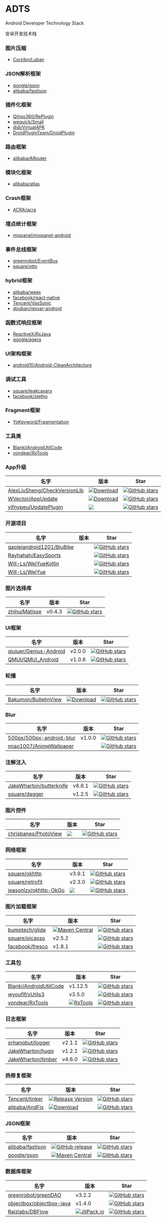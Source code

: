 # ADTS
Android Developer Technology Stack

安卓开发技术栈


### 图片压缩
* [Curzibn/Luban](https://github.com/Curzibn/Luban)

### JSON解析框架
* [google/gson](https://github.com/google/gson)
* [alibaba/fastjson](https://github.com/alibaba/fastjson)

### 插件化框架
* [Qihoo360/RePlugin](https://github.com/Qihoo360/RePlugin)
* [wequick/Small](https://github.com/wequick/Small)
* [didi/VirtualAPK](https://github.com/didi/VirtualAPK)
* [DroidPluginTeam/DroidPlugin](https://github.com/DroidPluginTeam/DroidPlugin)

### 路由框架
* [alibaba/ARouter](https://github.com/alibaba/ARouter)

### 模块化框架
* [alibaba/atlas](https://github.com/alibaba/atlas)

### Crash框架
* [ACRA/acra](https://github.com/ACRA/acra)

### 埋点统计框架
* [mixpanel/mixpanel-android](https://github.com/mixpanel/mixpanel-android)

### 事件总线框架
* [greenrobot/EventBus](https://github.com/greenrobot/EventBus)
* [square/otto](https://github.com/square/otto)

### hybrid框架
* [alibaba/weex](https://github.com/alibaba/weex)
* [facebook/react-native](https://github.com/facebook/react-native)
* [Tencent/VasSonic](https://github.com/Tencent/VasSonic)
* [douban/rexxar-android](https://github.com/douban/rexxar-android)

### 函数式响应框架
* [ReactiveX/RxJava](https://github.com/ReactiveX/RxJava)
* [google/agera](https://github.com/google/agera)

### UI架构框架
* [android10/Android-CleanArchitecture](https://github.com/android10/Android-CleanArchitecture)

### 调试工具
* [square/leakcanary](https://github.com/square/leakcanary)
* [facebook/stetho](https://github.com/search?utf8=✓&q=stetho&type=)

### Fragment框架
* [YoKeyword/Fragmentation](https://github.com/YoKeyword/Fragmentation)

### 工具类
* [Blankj/AndroidUtilCode](https://github.com/Blankj/AndroidUtilCode)
* [vondear/RxTools](https://github.com/vondear/RxTools)

### App升级
|名字|版本|Star|
|--|--|--|
|[AlexLiuSheng/CheckVersionLib](https://github.com/AlexLiuSheng/CheckVersionLib)|[ ![Download](https://api.bintray.com/packages/zkxy/maven/VersionCheckLib/images/download.svg) ](https://bintray.com/zkxy/maven/VersionCheckLib/_latestVersion)|[![GitHub stars](https://img.shields.io/github/stars/AlexLiuSheng/CheckVersionLib.svg?style=plastic&label=Star) ](https://github.com/AlexLiuSheng/CheckVersionLib)|
|[WVector/AppUpdate](https://github.com/WVector/AppUpdate)|[![Download](https://api.bintray.com/packages/qianwen/maven/update-app/images/download.svg) ](https://bintray.com/qianwen/maven/update-app/_latestVersion)|[![GitHub stars](https://img.shields.io/github/stars/WVector/AppUpdate.svg?style=plastic&label=Star) ](https://github.com/WVector/AppUpdate)|
|[yjfnypeu/UpdatePlugin](https://github.com/yjfnypeu/UpdatePlugin)|[![](https://jitpack.io/v/yjfnypeu/UpdatePlugin.svg)](https://jitpack.io/#yjfnypeu/UpdatePlugin)|[![GitHub stars](https://img.shields.io/github/stars/yjfnypeu/UpdatePlugin.svg?style=plastic&label=Star) ](https://github.com/yjfnypeu/UpdatePlugin)|

### 开源项目
|名字|版本|Star|
|--|--|--|
|[gaoleiandroid1201/BiuBike](https://github.com/gaoleiandroid1201/BiuBike)||[![GitHub stars](https://img.shields.io/github/stars/gaoleiandroid1201/BiuBike.svg?style=plastic&label=Star) ](https://github.com/gaoleiandroid1201/BiuBike)|
|[Rayhahah/EasySports](https://github.com/Rayhahah/EasySports)||[![GitHub stars](https://img.shields.io/github/stars/Rayhahah/EasySports.svg?style=plastic&label=Star) ](https://github.com/Rayhahah/EasySports)|
|[Will-Ls/WeiYueKotlin](https://github.com/Will-Ls/WeiYueKotlin)||[![GitHub stars](https://img.shields.io/github/stars/Will-Ls/WeiYueKotlin.svg?style=plastic&label=Star) ](https://github.com/Will-Ls/WeiYueKotlin)|
|[Will-Ls/WeiYue](https://github.com/Will-Ls/WeiYue)||[![GitHub stars](https://img.shields.io/github/stars/Will-Ls/WeiYue.svg?style=plastic&label=Star) ](https://github.com/Will-Ls/WeiYue)|

### 图片选择库
|名字|版本|Star|
|--|--|--|
|[zhihu/Matisse](https://github.com/zhihu/Matisse)|v0.4.3|[![GitHub stars](https://img.shields.io/github/stars/zhihu/Matisse.svg?style=plastic&label=Star) ](https://github.com/zhihu/Matisse)|

### UI框架
|名字|版本|Star|
|--|--|--|
|[qiujuer/Genius-Android](https://github.com/qiujuer/Genius-Android)|v2.0.0|[![GitHub stars](https://img.shields.io/github/stars/qiujuer/Genius-Android.svg?style=plastic&label=Star) ](https://github.com/qiujuer/Genius-Android)|
|[QMUI/QMUI_Android](https://github.com/QMUI/QMUI_Android)|v1.0.6|[![GitHub stars](https://img.shields.io/github/stars/QMUI/QMUI_Android.svg?style=plastic&label=Star) ](https://github.com/QMUI/QMUI_Android)|

### 轮播
|名字|版本|Star|
|--|--|--|
|[Bakumon/BulletinView](https://github.com/Bakumon/BulletinView)|[ ![Download](https://api.bintray.com/packages/bakumon/maven/bulletinview/images/download.svg) ](https://bintray.com/bakumon/maven/bulletinview/_latestVersion)|[![GitHub stars](https://img.shields.io/github/stars/Bakumon/BulletinView.svg?style=plastic&label=Star) ](https://github.com/Bakumon/BulletinView)|

### Blur
|名字|版本|Star|
|--|--|--|
|[500px/500px-android-blur](https://github.com/500px/500px-android-blur)|v1.0.0|[![GitHub stars](https://img.shields.io/github/stars/500px/500px-android-blur.svg?style=plastic&label=Star) ](https://github.com/500px/500px-android-blur)|
|[miao1007/AnimeWallpaper](https://github.com/miao1007/AnimeWallpaper)||[![GitHub stars](https://img.shields.io/github/stars/miao1007/AnimeWallpaper.svg?style=plastic&label=Star) ](https://github.com/miao1007/AnimeWallpaper)|

### 注解注入
|名字|版本|Star|
|--|--|--|
|[JakeWharton/butterknife](https://github.com/JakeWharton/butterknife)|v8.8.1|[![GitHub stars](https://img.shields.io/github/stars/JakeWharton/butterknife.svg?style=plastic&label=Star) ](https://github.com/JakeWharton/butterknife)|
|[square/dagger](https://github.com/square/dagger)|v1.2.5|[![GitHub stars](https://img.shields.io/github/stars/square/dagger.svg?style=plastic&label=Star) ](https://github.com/square/dagger)|

### 图片控件
|名字|版本|Star|
|--|--|--|
|[chrisbanes/PhotoView](https://github.com/chrisbanes/PhotoView)|[![](https://jitpack.io/v/chrisbanes/PhotoView.svg)](https://jitpack.io/#chrisbanes/PhotoView)|[![GitHub stars](https://img.shields.io/github/stars/chrisbanes/PhotoView.svg?style=plastic&label=Star) ](https://github.com/chrisbanes/PhotoView)|

### 网络框架
|名字|版本|Star|
|--|--|--|
|[square/okhttp](https://github.com/square/okhttp)|v3.9.1|[![GitHub stars](https://img.shields.io/github/stars/square/okhttp.svg?style=plastic&label=Star) ](https://github.com/square/okhttp)|
|[square/retrofit](https://github.com/square/retrofit)|v2.3.0|[![GitHub stars](https://img.shields.io/github/stars/square/retrofit.svg?style=plastic&label=Star) ](https://github.com/square/retrofit)|
|[jeasonlzy/okhttp-OkGo](https://github.com/jeasonlzy/okhttp-OkGo)|[![](https://img.shields.io/badge/OkGo-v3.0.4-brightgreen.svg)](https://github.com/jeasonlzy/okhttp-OkGo)|[![GitHub stars](https://img.shields.io/github/stars/jeasonlzy/okhttp-OkGo.svg?style=plastic&label=Star) ](https://github.com/jeasonlzy/okhttp-OkGo)|

### 图片加载框架
|名字|版本|Star|
|--|--|--|
|[bumptech/glide](https://github.com/bumptech/glide)|[![Maven Central](https://maven-badges.herokuapp.com/maven-central/com.github.bumptech.glide/glide/badge.svg)](https://maven-badges.herokuapp.com/maven-central/com.github.bumptech.glide/glide)|[![GitHub stars](https://img.shields.io/github/stars/bumptech/glide.svg?style=plastic&label=Star) ](https://github.com/bumptech/glide)|
|[square/picasso](https://github.com/square/picasso)|v2.5.2|[![GitHub stars](https://img.shields.io/github/stars/square/picasso.svg?style=plastic&label=Star) ](https://github.com/square/picasso)|
|[facebook/fresco](https://github.com/facebook/fresco)|v1.8.1|[![GitHub stars](https://img.shields.io/github/stars/facebook/fresco.svg?style=plastic&label=Star) ](https://github.com/facebook/fresco)|

### 工具包
|名字|版本|Star|
|--|--|--|
|[Blankj/AndroidUtilCode](https://github.com/Blankj/AndroidUtilCode)|v1.12.5|[![GitHub stars](https://img.shields.io/github/stars/Blankj/AndroidUtilCode.svg?style=plastic&label=Star) ](https://github.com/Blankj/AndroidUtilCode)|
|[wyouflf/xUtils3](https://github.com/wyouflf/xUtils3)|v3.5.0|[![GitHub stars](https://img.shields.io/github/stars/wyouflf/xUtils3.svg?style=plastic&label=Star) ](https://github.com/wyouflf/xUtils3)|
|[vondear/RxTools](https://github.com/vondear/RxTools)|[![RxTools](https://jitpack.io/v/vondear/RxTools.svg)](https://jitpack.io/#vondear/RxTools)|[![GitHub stars](https://img.shields.io/github/stars/vondear/RxTools.svg?style=plastic&label=Star) ](https://github.com/vondear/RxTools)|

### 日志框架
|名字|版本|Star|
|--|--|--|
|[orhanobut/logger](https://github.com/orhanobut/logger)|v2.1.1|[![GitHub stars](https://img.shields.io/github/stars/orhanobut/logger.svg?style=plastic&label=Star) ](https://github.com/orhanobut/logger)|
|[JakeWharton/hugo](https://github.com/JakeWharton/hugo)|v1.2.1|[![GitHub stars](https://img.shields.io/github/stars/JakeWharton/hugo.svg?style=plastic&label=Star) ](https://github.com/JakeWharton/hugo)|
|[JakeWharton/timber](https://github.com/JakeWharton/timber)|v4.6.0|[![GitHub stars](https://img.shields.io/github/stars/JakeWharton/timber.svg?style=plastic&label=Star) ](https://github.com/JakeWharton/timber)|

### 热修复框架
|名字|版本|Star|
|--|--|--|
|[Tencent/tinker](https://github.com/Tencent/tinker)|[![Release Version](https://img.shields.io/badge/release-1.9.1-red.svg)](https://github.com/Tencent/tinker/releases)|[![GitHub stars](https://img.shields.io/github/stars/Tencent/tinker.svg?style=plastic&label=Star) ](https://github.com/Tencent/tinker)|
|[alibaba/AndFix](https://github.com/alibaba/AndFix)|[![Download](https://api.bintray.com/packages/supern/maven/andfix/images/download.svg) ](https://bintray.com/supern/maven/andfix/_latestVersion)|[![GitHub stars](https://img.shields.io/github/stars/alibaba/AndFix.svg?style=plastic&label=Star) ](https://github.com/alibaba/AndFix)|

### JSON框架
|名字|版本|Star|
|--|--|--|
|[alibaba/fastjson](https://github.com/alibaba/fastjson)|[![GitHub release](https://img.shields.io/github/release/alibaba/fastjson.svg)](https://github.com/alibaba/fastjson/releases)|[![GitHub stars](https://img.shields.io/github/stars/alibaba/fastjson.svg?style=plastic&label=Star) ](https://github.com/alibaba/fastjson)|
|[google/gson](https://github.com/google/gson)|[![Maven Central](https://maven-badges.herokuapp.com/maven-central/com.google.code.gson/gson/badge.svg)](https://maven-badges.herokuapp.com/maven-central/com.google.code.gson/gson)|[![GitHub stars](https://img.shields.io/github/stars/google/gson.svg?style=plastic&label=Star) ](https://github.com/google/gson)|

### 数据库框架
|名字|版本|Star|
|--|--|--|
|[greenrobot/greenDAO](https://github.com/greenrobot/greenDAO)|v3.2.2|[![GitHub stars](https://img.shields.io/github/stars/greenrobot/greenDAO.svg?style=plastic&label=Star) ](https://github.com/greenrobot/greenDAO)|
|[objectbox/objectbox-java](https://github.com/objectbox/objectbox-java)|v1.4.0|[![GitHub stars](https://img.shields.io/github/stars/objectbox/objectbox-java.svg?style=plastic&label=Star) ](https://github.com/objectbox/objectbox-java)|
|[Raizlabs/DBFlow](https://github.com/Raizlabs/DBFlow)|[![JitPack.io](https://img.shields.io/badge/JitPack.io-4.2.3-red.svg?style=flat)](https://jitpack.io/#Raizlabs/DBFlow)|[![GitHub stars](https://img.shields.io/github/stars/Raizlabs/DBFlow.svg?style=plastic&label=Star) ](https://github.com/Raizlabs/DBFlow)|
